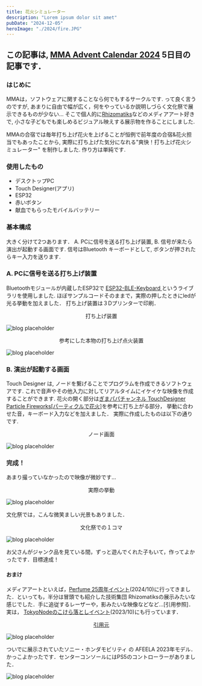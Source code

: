 ```yaml
---
title: 花火シミュレーター
description: "Lorem ipsum dolor sit amet"
pubDate: "2024-12-05"
heroImage: "./2024/fire.JPG"
---
```

## この記事は, <a href="https://adventar.org/calendars/10770">MMA Advent Calendar 2024</a> 5日目の記事です．

### はじめに

MMAは，ソフトウェアに関することなら何でもするサークルです. って良く言うのですが, あまりに自由で幅が広く，何をやっているか説明しづらく文化祭で展示できるものが少ない...  そこで個人的に<a href="https://rhizomatiks.com/">Rhizomatiks</a>などのメディアアート好きで, 小さな子どもでも楽しめるビジュアル映えする展示物を作ることにしました.

MMAの合宿では毎年打ち上げ花火を上げることが恒例で前年度の合宿&花火担当でもあったことから, 実際に打ち上げた気分になれる"爽快！打ち上げ花火シミュレーター" を制作しました. 作り方は単純です.

### 使用したもの

- デスクトップPC
- Touch Designer(アプリ)
- ESP32
- 赤いボタン
- 献血でもらったモバイルバッテリー

### 基本構成

大きく分けて2つあります． A. PCに信号を送る打ち上げ装置, B. 信号が来たら演出が起動する画面です. 信号はBluetooth キーボードとして, ボタンが押されたらキー入力を送ります.

### A. PCに信号を送る打ち上げ装置
Bluetoothモジュールが内蔵したESP32で <a href="https://github.com/T-vK/ESP32-BLE-Keyboard/">ESP32-BLE-Keyboard </a>というライブラリを使用しました. ほぼサンプルコードそのままで，実際の押したときにledが光る挙動を加えました． 打ち上げ装置は３Dプリンターで印刷．
<div style="text-align: center;">
打ち上げ装置
</div>

![blog placeholder](./box.jpg)


<div style="text-align: center;">
参考にした本物の打ち上げ点火装置
</div>

![blog placeholder](./hon.JPG)


### B. 演出が起動する画面
Touch Designer は, ノードを繋げることでプログラムを作成できるソフトウェアです. これで音声やその他入力に対してリアルタイムにイケイケな映像を作成することができます. 花火の開く部分は<a href="https://youtu.be/GH73XIP9so8?si=hdJaHwT6JTG7nUOT
">ぎまパパチャンネル TouchDesigner Particle Fireworks[パーティクルで花火]</a>を参考に打ち上がる部分， 挙動に合わせた音，キーボード入力などを加えました． 実際に作成したものは以下の通りです.

<div style="text-align: center;">
ノード画面
</div>

![blog placeholder](./node.png)

### 完成！
あまり撮っていなかったので映像が微妙です...
<div style="text-align: center;">
実際の挙動
</div>

![blog placeholder](./fire.gif)

文化祭では，こんな微笑ましい光景もありました．
<div style="text-align: center;">
文化祭での１コマ
</div>

![blog placeholder](./baby.jpg)

お父さんがジャンク品を見ている間，ずっと遊んでくれた子もいて，作ってよかったです．目標達成！

#### おまけ
メディアアートといえば，<a href="https://www.tokyonode.jp/sp/perfume/">Perfume 25周年イベント</a>(2024/10)に行ってきました．といっても，半分は冒頭でも紹介した技術集団 Rhizomatiksの展示みたいな感じでした．手に追従するレーザーや，影みたいな映像などなど...[引用参照]． 実は， <a href="https://www.tokyonode.jp/sp/syn/">TokyoNodeのこけら落としイベント</a>(2023/10)にも行っています．

<div style="text-align: center;">
<a href="https://www.tokyonode.jp/sp/perfume/highlights/">引用元</a>
</div>

![blog placeholder](./image.png)

ついでに展示されていたソニー・ホンダモビリティ の AFEELA 2023年モデル．かっこよかったです．センターコンソールにはPS5のコントローラーがありました．


![blog placeholder](./so.JPG)